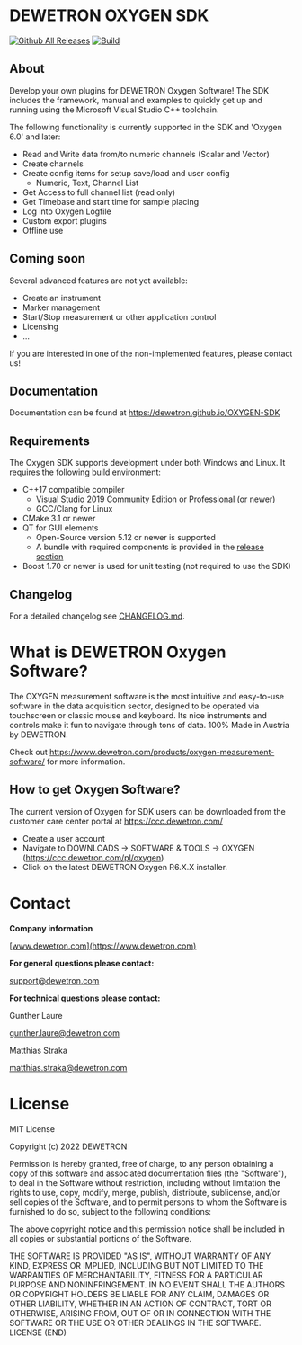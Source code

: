 # DEWETRON OXYGEN SDK
[![Github All Releases](https://img.shields.io/github/downloads/DEWETRON/OXYGEN-SDK/total)]()
[![Build](https://github.com/DEWETRON/OXYGEN-SDK/actions/workflows/ci.yml/badge.svg)](https://github.com/DEWETRON/OXYGEN-SDK/actions/workflows/ci.yml)

## About
Develop your own plugins for DEWETRON Oxygen Software!
The SDK includes the framework, manual and examples to quickly get up and running using the Microsoft Visual Studio C++ toolchain.

The following functionality is currently supported in the SDK and 'Oxygen 6.0' and later:
- Read and Write data from/to numeric channels (Scalar and Vector)
- Create channels
- Create config items for setup save/load and user config 
  * Numeric, Text, Channel List
- Get Access to full channel list (read only)
- Get Timebase and start time for sample placing
- Log into Oxygen Logfile
- Custom export plugins
- Offline use

## Coming soon
Several advanced features are not yet available:
- Create an instrument
- Marker management
- Start/Stop measurement or other application control
- Licensing
- ...

If you are interested in one of the non-implemented features, please contact us!

## Documentation
Documentation can be found at https://dewetron.github.io/OXYGEN-SDK

## Requirements
The Oxygen SDK supports development under both Windows and Linux.
It requires the following build environment:
- C++17 compatible compiler
  - Visual Studio 2019 Community Edition or Professional (or newer)
  - GCC/Clang for Linux
- CMake 3.1 or newer
- QT for GUI elements
  - Open-Source version 5.12 or newer is supported
  - A bundle with required components is provided in the [release section](https://github.com/DEWETRON/OXYGEN-SDK/releases)
- Boost 1.70 or newer is used for unit testing (not required to use the SDK)

## Changelog
For a detailed changelog see [CHANGELOG.md](CHANGELOG.md).

# What is DEWETRON Oxygen Software?
The OXYGEN measurement software is the most intuitive and easy-to-use software in the data acquisition sector, designed to be operated via touchscreen or classic mouse and keyboard.
Its nice instruments and controls make it fun to navigate through tons of data.
100% Made in Austria by DEWETRON.

Check out https://www.dewetron.com/products/oxygen-measurement-software/ for more information.


## How to get Oxygen Software?
The current version of Oxygen for SDK users can be downloaded from the customer care center portal at https://ccc.dewetron.com/

- Create a user account
- Navigate to DOWNLOADS -> SOFTWARE & TOOLS -> OXYGEN
(https://ccc.dewetron.com/pl/oxygen)
- Click on the latest DEWETRON Oxygen R6.X.X installer.


# Contact

**Company information**

[www.dewetron.com](https://www.dewetron.com)

**For general questions please contact:**

support@dewetron.com


**For technical questions please contact:**

Gunther Laure

gunther.laure@dewetron.com

Matthias Straka

matthias.straka@dewetron.com


# License
MIT License

Copyright (c) 2022 DEWETRON

Permission is hereby granted, free of charge, to any person obtaining a copy
of this software and associated documentation files (the "Software"), to deal
in the Software without restriction, including without limitation the rights
to use, copy, modify, merge, publish, distribute, sublicense, and/or sell
copies of the Software, and to permit persons to whom the Software is
furnished to do so, subject to the following conditions:

The above copyright notice and this permission notice shall be included in all
copies or substantial portions of the Software.

THE SOFTWARE IS PROVIDED "AS IS", WITHOUT WARRANTY OF ANY KIND, EXPRESS OR
IMPLIED, INCLUDING BUT NOT LIMITED TO THE WARRANTIES OF MERCHANTABILITY,
FITNESS FOR A PARTICULAR PURPOSE AND NONINFRINGEMENT. IN NO EVENT SHALL THE
AUTHORS OR COPYRIGHT HOLDERS BE LIABLE FOR ANY CLAIM, DAMAGES OR OTHER
LIABILITY, WHETHER IN AN ACTION OF CONTRACT, TORT OR OTHERWISE, ARISING FROM,
OUT OF OR IN CONNECTION WITH THE SOFTWARE OR THE USE OR OTHER DEALINGS IN THE
SOFTWARE.
LICENSE (END)
